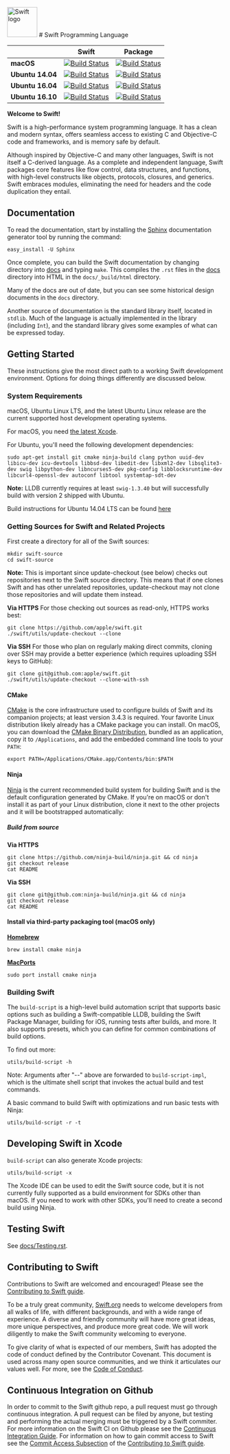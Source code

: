 <img src="https://swift.org/assets/images/swift.svg" alt="Swift logo" height="70" >
# Swift Programming Language

|| **Swift** | **Package** |
|---|---|---|
|**macOS**         |[![Build Status](https://ci.swift.org/job/oss-swift-incremental-RA-osx/badge/icon)](https://ci.swift.org/job/oss-swift-incremental-RA-osx)|[![Build Status](https://ci.swift.org/job/oss-swift-package-osx/badge/icon)](https://ci.swift.org/job/oss-swift-package-osx)|
|**Ubuntu 14.04** |[![Build Status](https://ci.swift.org/job/oss-swift-incremental-RA-linux-ubuntu-14_04/badge/icon)](https://ci.swift.org/job/oss-swift-incremental-RA-linux-ubuntu-14_04)|[![Build Status](https://ci.swift.org/job/oss-swift-package-linux-ubuntu-14_04/badge/icon)](https://ci.swift.org/job/oss-swift-package-linux-ubuntu-14_04)|
|**Ubuntu 16.04** |[![Build Status](https://ci.swift.org/job/oss-swift-incremental-RA-linux-ubuntu-16_04/badge/icon)](https://ci.swift.org/job/oss-swift-incremental-RA-linux-ubuntu-16_04)|[![Build Status](https://ci.swift.org/job/oss-swift-package-linux-ubuntu-16_04/badge/icon)](https://ci.swift.org/job/oss-swift-package-linux-ubuntu-16_04)|
|**Ubuntu 16.10** |[![Build Status](https://ci.swift.org/job/oss-swift-incremental-RA-linux-ubuntu-16_10/badge/icon)](https://ci.swift.org/job/oss-swift-incremental-RA-linux-ubuntu-16_10)|[![Build Status](https://ci.swift.org/job/oss-swift-package-linux-ubuntu-16_10/badge/icon)](https://ci.swift.org/job/oss-swift-package-linux-ubuntu-16_10)|

**Welcome to Swift!**

Swift is a high-performance system programming language.  It has a clean
and modern syntax, offers seamless access to existing C and Objective-C code
and frameworks, and is memory safe by default.

Although inspired by Objective-C and many other languages, Swift is not itself a
C-derived language. As a complete and independent language, Swift packages core
features like flow control, data structures, and functions, with high-level
constructs like objects, protocols, closures, and generics. Swift embraces
modules, eliminating the need for headers and the code duplication they entail.


## Documentation

To read the documentation, start by installing the
[Sphinx](http://sphinx-doc.org) documentation generator tool by running the command:

`easy_install -U Sphinx`

Once complete, you can build the Swift documentation by changing directory into
[docs](https://github.com/apple/swift/tree/master/docs) and typing `make`. This compiles the `.rst` files in the [docs](https://github.com/apple/swift/tree/master/docs) directory
into HTML in the `docs/_build/html` directory.

Many of the docs are out of date, but you can see some historical design
documents in the `docs` directory.

Another source of documentation is the standard library itself, located in
`stdlib`. Much of the language is actually implemented in the library
(including `Int`), and the standard library gives some examples of what can be
expressed today.


## Getting Started

These instructions give the most direct path to a working Swift
development environment. Options for doing things differently are
discussed below.


### System Requirements

macOS, Ubuntu Linux LTS, and the latest Ubuntu Linux release are the current
supported host development operating systems.

For macOS, you need [the latest Xcode](https://developer.apple.com/xcode/downloads/).

For Ubuntu, you'll need the following development dependencies:

    sudo apt-get install git cmake ninja-build clang python uuid-dev libicu-dev icu-devtools libbsd-dev libedit-dev libxml2-dev libsqlite3-dev swig libpython-dev libncurses5-dev pkg-config libblocksruntime-dev libcurl4-openssl-dev autoconf libtool systemtap-sdt-dev

**Note:** LLDB currently requires at least `swig-1.3.40` but will successfully build
with version 2 shipped with Ubuntu.

Build instructions for Ubuntu 14.04 LTS can be found [here](docs/Ubuntu14.md)

### Getting Sources for Swift and Related Projects

First create a directory for all of the Swift sources:

    mkdir swift-source
    cd swift-source

**Note:** This is important since update-checkout (see below) checks out
repositories next to the Swift source directory. This means that if one clones
Swift and has other unrelated repositories, update-checkout may not clone those
repositories and will update them instead.

**Via HTTPS**  For those checking out sources as read-only, HTTPS works best:

    git clone https://github.com/apple/swift.git
    ./swift/utils/update-checkout --clone

**Via SSH**  For those who plan on regularly making direct commits,
cloning over SSH may provide a better experience (which requires
uploading SSH keys to GitHub):

    git clone git@github.com:apple/swift.git
    ./swift/utils/update-checkout --clone-with-ssh

#### CMake
[CMake](http://cmake.org) is the core infrastructure used to configure builds of
Swift and its companion projects; at least version 3.4.3 is required. Your
favorite Linux distribution likely already has a CMake package you can install.
On macOS, you can download the [CMake Binary Distribution](https://cmake.org/download),
bundled as an application, copy it to `/Applications`, and add the embedded
command line tools to your `PATH`:

    export PATH=/Applications/CMake.app/Contents/bin:$PATH

#### Ninja
[Ninja](https://ninja-build.org) is the current recommended build system
for building Swift and is the default configuration generated by CMake. If
you're on macOS or don't install it as part of your Linux distribution, clone
it next to the other projects and it will be bootstrapped automatically:

##### Build from source
**Via HTTPS**

    git clone https://github.com/ninja-build/ninja.git && cd ninja
    git checkout release
    cat README

**Via SSH**

    git clone git@github.com:ninja-build/ninja.git && cd ninja
    git checkout release
    cat README

#### Install via third-party packaging tool (macOS only)

**[Homebrew](http://brew.sh/)**

    brew install cmake ninja

**[MacPorts](https://macports.org)**

    sudo port install cmake ninja

### Building Swift

The `build-script` is a high-level build automation script that supports basic
options such as building a Swift-compatible LLDB, building the Swift Package
Manager, building for iOS, running tests after builds, and more. It also
supports presets, which you can define for common combinations of build options.

To find out more:

    utils/build-script -h

Note: Arguments after "--" above are forwarded to `build-script-impl`, which is
the ultimate shell script that invokes the actual build and test commands.

A basic command to build Swift with optimizations and run basic tests with
Ninja:

    utils/build-script -r -t

## Developing Swift in Xcode

`build-script` can also generate Xcode projects:

    utils/build-script -x

The Xcode IDE can be used to edit the Swift source code, but it is not currently
fully supported as a build environment for SDKs other than macOS. If you need to
work with other SDKs, you'll need to create a second build using Ninja.

## Testing Swift

See [docs/Testing.rst](docs/Testing.rst).

## Contributing to Swift

Contributions to Swift are welcomed and encouraged! Please see the [Contributing to Swift guide](https://swift.org/contributing/).

To be a truly great community, [Swift.org](https://swift.org/) needs to welcome developers from all
walks of life, with different backgrounds, and with a wide range of experience.
A diverse and friendly community will have more great ideas, more unique
perspectives, and produce more great code. We will work diligently to make the
Swift community welcoming to everyone.

To give clarity of what is expected of our members, Swift has adopted the
code of conduct defined by the Contributor Covenant. This document is used
across many open source communities, and we think it articulates our values
well. For more, see the [Code of Conduct](https://swift.org/community/#code-of-conduct).

## Continuous Integration on Github

In order to commit to the Swift github repo, a pull request must go through
continuous integration. A pull request can be filed by anyone, but testing and
performing the actual merging must be triggered by a Swift commiter. For more
information on the Swift CI on Github please see
the
[Continuous Integration Guide](https://swift.org/continuous-integration/). For
information on how to gain commit access to Swift see
the [Commit Access Subsection](https://swift.org/contributing/#commit-access) of
the [Contributing to Swift guide](https://swift.org/contributing/).
